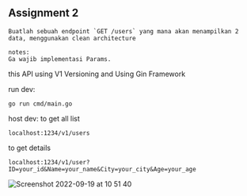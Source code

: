 ## Assignment 2 

```
Buatlah sebuah endpoint `GET /users` yang mana akan menampilkan 2 data, menggunakan clean architecture

notes:
Ga wajib implementasi Params.
```

this API using V1 Versioning and Using Gin Framework

run dev: 
```
go run cmd/main.go
```

host dev:
to get all list
```
localhost:1234/v1/users
```

to get details
```
localhost:1234/v1/user?ID=your_id&Name=your_name&City=your_city&Age=your_age
```

![Screenshot 2022-09-19 at 10 51 40](https://user-images.githubusercontent.com/72302421/190947097-5d2c06a0-d3f4-44f4-b7b9-2359b280e661.png)
